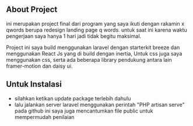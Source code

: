 ## About Project

ini merupakan project final dari program yang saya ikuti dengan rakamin x qwords berupa redesign landing page q words. untuk saat ini karena waktu pengerjaan saya hanya 1 hari jadi tidak begitu maksimal.

Project ini saya build menggunakan laravel dengan starterkit breeze dan menggunakan React Js yang di build dengan inertia, Untuk css juga saya menggunakan css, serta ada beberapa library pendukung antara lain framer-motion dan daisy ui.

## Untuk Instalasi

-   silahkan ketikan update package terlebih dahulu
-   lalu jalankan server laravel menggunakan perintah "PHP artisan serve" pada github ini saya juga mencantumkan file public untuk mempermudah penilaian
